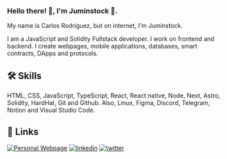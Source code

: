### Hello there! 👋, I'm Juminstock 🦅.
My name is Carlos Rodríguez, but on internet, I'm Juminstock. 

I am a JavaScript and Solidity Fullstack developer. I work on frontend and backend. I create webpages, mobile applications, databases, smart contracts, DApps and protocols.


## 🛠 Skills
HTML, CSS, JavaScript, TypeScript, React, React native, Node, Next, Astro, Solidity, HardHat, Git and Github. Also, Linux, Figma, Discord, Telegram, Notion and Visual Studio Code.


## 🔗 Links
[![Personal Webpage](https://img.shields.io/badge/my_portfolio-000?style=for-the-badge&logo=ko-fi&logoColor=white)](https://www.juminstock.com)
[![linkedin](https://img.shields.io/badge/linkedin-0A66C2?style=for-the-badge&logo=linkedin&logoColor=white)](https://www.linkedin.com/in/juminstock)
[![twitter](https://img.shields.io/badge/twitter-1DA1F2?style=for-the-badge&logo=twitter&logoColor=white)](https://twitter.com/juminstock)
